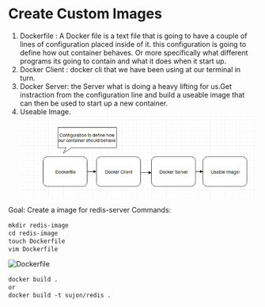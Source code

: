 # Create Custom Images
1. Dockerfile : A Docker file is a text file that 
is going to have a couple of lines of configuration placed inside of it.
this configuration is going to define how out container behaves. Or more 
specifically what different programs its going to contain and what it 
does when it start up.
2. Docker Client : docker cli that we have been using at our terminal in turn.
3. Docker Server: the Server what is doing a heavy lifting for us.Get instraction 
from the configuration line and build a useable image that can then be used to start
up a new container.  
4. Useable Image.  
![create docker image](https://github.com/sujonict07/Docker_boss/blob/master/Create_image.png)

Goal: Create a image for redis-server
Commands:
```
mkdir redis-image
cd redis-image
touch Dockerfile
vim Dockerfile

```


![Dockerfile](https://github.com/sujonict07/Docker_boss/blob/master/Dockerfile)

```
docker build .
or 
docker build -t sujon/redis .
```
